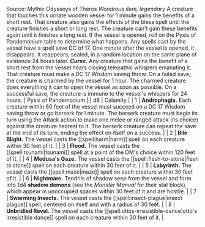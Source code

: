 Source: Mythic Odysseys of Theros
*Wondrous item, legendary*
A creature that touches this ornate wooden vessel for 1 minute gains the benefits of a short rest. That creature also gains the effects of the bless spell until the creature finishes a short or long rest. The creature can't gain these benefits again until it finishes a long rest.
If the vessel is opened, roll on the Pyxis of Pandemonium table to determine what happens. Any spells cast by the vessel have a spell save DC of 17. One minute after the vessel is opened, it disappears. It reappears, sealed, in a random location on the same plane of existence 24 hours later.
***Curse.*** Any creature that gains the benefit of a short rest from the vessel hears cloying telepathic whispers emanating it. That creature must make a DC 17 Wisdom saving throw. On a failed save, the creature is charmed by the vessel for 1 hour. The charmed creature does everything it can to open the vessel as soon as possible. On a successful save, the creature is immune to the vessel's whispers for 24 hours.
| Pyxis of Pandemonium |
| d8 | Calamity |
| 1 | **Androphagia.** Each creature within 60 feet of the vessel must succeed on a DC 17 Wisdom saving throw or go berserk for l minute. The berserk creature must begin its turn using the Attack action to make one melee or ranged attack (its choice) against the creature nearest to it. The berserk creature can repeat the save at the end of its turn, ending the effect on itself on a success. |
| 2 | **Bile Blight.** The vessel casts the [[spell:harm|harm]] spell on each creature within 30 feet of it. |
| 3 | **Flood.** The vessel casts the [[spell:tsunami|tsunami]] spell at a point of the DM's choice within 120 feet of it. |
| 4 | **Medusa's Gaze.** The vessel casts the [[spell:flesh-to-stone|flesh to stone]] spell on each creature within 30 feet of it. |
| 5 | **Labyrinth.** The vessel casts the [[spell:maze|maze]] spell on each creature within 30 feet of it. |
| 6 | **Nightmare.** Tendrils of shadow seep from the vessel and form into 1d4 **shadow demons** (see the *Monster Manual* for their stat block), which appear in unoccupied spaces within 30 feet of it and are hostile. |
| 7 | **Swarming Insects.** The vessel casts the [[spell:insect-plague|insect plague]] spell, centered on itself and with a radius of 30 feet. |
| 8 | **Unbridled Revel.** The vessel casts the [[spell:ottos-irresistible-dance|otto's irresistible dance]] spell on each creature within 30 feet of it. |